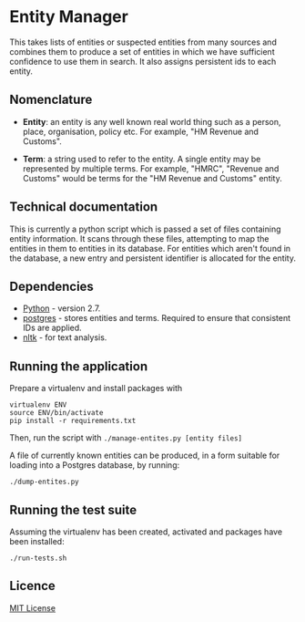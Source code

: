 # Entity Manager

This takes lists of entities or suspected entities from many sources and
combines them to produce a set of entities in which we have sufficient
confidence to use them in search.  It also assigns persistent ids to each
entity.

## Nomenclature

- **Entity**: an entity is any well known real world thing such as a person,
  place, organisation, policy etc.  For example, "HM Revenue and Customs".

- **Term**: a string used to refer to the entity.  A single entity may be
  represented by multiple terms.  For example, "HMRC", "Revenue and Customs"
  would be terms for the "HM Revenue and Customs" entity.

## Technical documentation

This is currently a python script which is passed a set of files containing
entity information.  It scans through these files, attempting to map the
entities in them to entities in its database.  For entities which aren't found
in the database, a new entry and persistent identifier is allocated for the
entity.

## Dependencies

 - [Python](https://www.python.org/) - version 2.7.
 - [postgres](http://www.postgresql.org/) - stores entities and terms.
   Required to ensure that consistent IDs are applied.
 - [nltk](http://www.nltk.org/) - for text analysis.

## Running the application

Prepare a virtualenv and install packages with
```
virtualenv ENV
source ENV/bin/activate
pip install -r requirements.txt
```

Then, run the script with
`./manage-entites.py [entity files]`

A file of currently known entities can be produced, in a form suitable for
loading into a Postgres database, by running:

`./dump-entites.py`

## Running the test suite

Assuming the virtualenv has been created, activated and packages have been
installed:

`./run-tests.sh`

## Licence

[MIT License](LICENCE)
